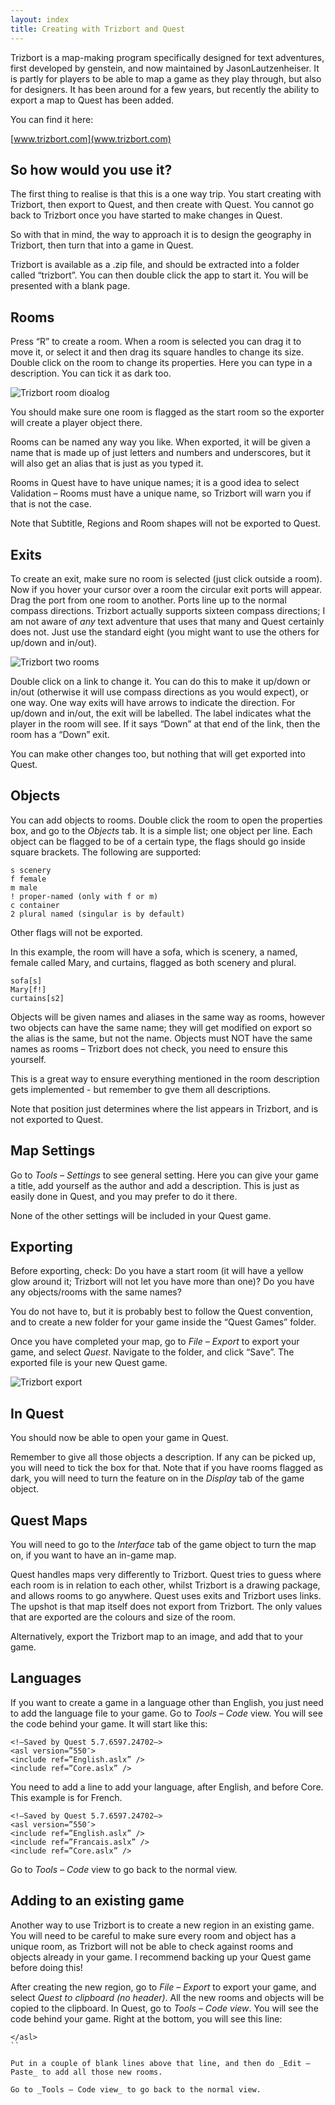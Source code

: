 ```yaml
---
layout: index
title: Creating with Trizbort and Quest
---
```



Trizbort is a map-making program specifically designed for text adventures, first developed by genstein, and now maintained by JasonLautzenheiser. It is partly for players to be able to map a game as they play through, but also for designers. It has been around for a few years, but recently the ability to export a map to Quest has been added.

You can find it here:

[www.trizbort.com](www.trizbort.com)


 

So how would you use it?
-------------------------

The first thing to realise is that this is a one way trip. You start creating with Trizbort, then export to Quest, and then create with Quest. You cannot go back to Trizbort once you have started to make changes in Quest.

So with that in mind, the way to approach it is to design the geography in Trizbort, then turn that into a game in Quest.

Trizbort is available as a .zip file, and should be extracted into a folder called “trizbort”. You can then double click the app to start it. You will be presented with a blank page.

 

Rooms
-----

Press “R” to create a room. When a room is selected you can drag it to move it, or select it and then drag its square handles to change its size. Double click on the room to change its properties. Here you can type in a description. You can tick it as dark too.

![](images/triz01.png "Trizbort room dioalog")

You should make sure one room is flagged as the start room so the exporter will create a player object there.

Rooms can be named any way you like. When exported, it will be given a name that is made up of just letters and numbers and underscores, but it will also get an alias that is just as you typed it.

Rooms in Quest have to have unique names; it is a good idea to select Validation – Rooms must have a unique name, so Trizbort will warn you if that is not the case.

Note that Subtitle, Regions and Room shapes will not be exported to Quest.

 

Exits
-----

To create an exit, make sure no room is selected (just click outside a room). Now if you hover your cursor over a room the circular exit ports will appear. Drag the port from one room to another. Ports line up to the normal compass directions. Trizbort actually supports sixteen compass directions; I am not aware of _any_ text adventure that uses that many and Quest certainly does not. Just use the standard eight (you might want to use the others for up/down and in/out).

![](images/triz02.png "Trizbort two rooms")

Double click on a link to change it. You can do this to make it up/down or in/out (otherwise it will use compass directions as you would expect), or one way. One way exits will have arrows to indicate the direction. For up/down and in/out, the exit will be labelled. The label indicates what the player in the room will see. If it says “Down” at that end of the link, then the room has a “Down” exit.

You can make other changes too, but nothing that will get exported into Quest.

 

Objects
-------

You can add objects to rooms. Double click the room to open the properties box, and go to the _Objects_ tab. It is a simple list; one object per line. Each object can be flagged to be of a certain type, the flags should go inside square brackets. The following are supported:

```
s scenery
f female
m male
! proper-named (only with f or m)
c container
2 plural named (singular is by default)
```

Other flags will not be exported.

In this example, the room will have a sofa, which is scenery, a named, female called Mary, and curtains, flagged as both scenery and plural.

```
sofa[s]
Mary[f!]
curtains[s2]
```

Objects will be given names and aliases in the same way as rooms, however two objects can have the same name; they will get modified on export so the alias is the same, but not the name. Objects must NOT have the same names as rooms – Trizbort does not check, you need to ensure this yourself.

This is a great way to ensure everything mentioned in the room description gets implemented - but remember to gve them all descriptions.

Note that position just determines where the list appears in Trizbort, and is not exported to Quest.

 

Map Settings
------------

Go to _Tools – Settings_ to see general setting. Here you can give your game a title, add yourself as the author and add a description. This is just as easily done in Quest, and you may prefer to do it there.

None of the other settings will be included in your Quest game.

 

Exporting
---------

Before exporting, check: Do you have a start room (it will have a yellow glow around it; Trizbort will not let you have more than one)? Do you have any objects/rooms with the same names?

You do not have to, but it is probably best to follow the Quest convention, and to create a new folder for your game inside the “Quest Games” folder.

Once you have completed your map, go to _File – Export_ to export your game, and select _Quest_. Navigate to the folder, and click “Save”. The exported file is your new Quest game.

![](images/triz03.png "Trizbort export")


 

In Quest
--------

You should now be able to open your game in Quest.

Remember to give all those objects a description. If any can be picked up, you will need to tick the box for that. Note that if you have rooms flagged as dark, you will need to turn the feature on in the _Display_ tab of the game object.

 

Quest Maps
----------

You will need to go to the _Interface_ tab of the game object to turn the map on, if you want to have an in-game map.

Quest handles maps very differently to Trizbort. Quest tries to guess where each room is in relation to each other, whilst Trizbort is a drawing package, and allows rooms to go anywhere. Quest uses exits and Trizbort uses links. The upshot is that map itself does not export from Trizbort. The only values that are exported are the colours and size of the room.

Alternatively, export the Trizbort map to an image, and add that to your game.

 

Languages
---------

If you want to create a game in a language other than English, you just need to add the language file to your game. Go to _Tools – Code_ view. You will see the code behind your game. It will start like this:

```
<!–Saved by Quest 5.7.6597.24702–>
<asl version=”550″>
<include ref=”English.aslx” />
<include ref=”Core.aslx” />
```

You need to add a line to add your language, after English, and before Core. This example is for French.

```
<!–Saved by Quest 5.7.6597.24702–>
<asl version=”550″>
<include ref=”English.aslx” />
<include ref=”Francais.aslx” />
<include ref=”Core.aslx” />
```

Go to _Tools – Code_ view to go back to the normal view.

 

Adding to an existing game
--------------------------

Another way to use Trizbort is to create a new region in an existing game. You will need to be careful to make sure every room and object has a unique room, as Trizbort will not be able to check against rooms and objects already in your game. I recommend backing up your Quest game before doing this!

After creating the new region, go to _File – Export_ to export your game, and select _Quest to clipboard (no header)_. All the new rooms and objects will be copied to the clipboard. In Quest, go to _Tools – Code view_. You will see the code behind your game. Right at the bottom, you will see this line:

```
</asl>
``

Put in a couple of blank lines above that line, and then do _Edit – Paste_ to add all those new rooms.

Go to _Tools – Code view_ to go back to the normal view.